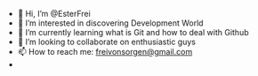- 👋 Hi, I’m @EsterFrei
- 👀 I’m interested in discovering Development World
- 🌱 I’m currently learning what is Git and how to deal with Github 
- 💞️ I’m looking to collaborate on enthusiastic guys
- 📫 How to reach me: freivonsorgen@gmail.com
- 
<!---
EsterFrei/EsterFrei is a ✨ special ✨ repository because its `README.md` (this file) appears on your GitHub profile.
You can click the Preview link to take a look at your changes.
--->
